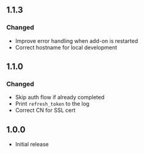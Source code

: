 <!-- https://developers.home-assistant.io/docs/add-ons/presentation#keeping-a-changelog -->

## 1.1.3

### Changed

- Improve error handling when add-on is restarted
- Correct hostname for local development

## 1.1.0

### Changed

- Skip auth flow if already completed
- Print `refresh_token` to the log
- Correct CN for SSL cert

## 1.0.0

- Initial release
